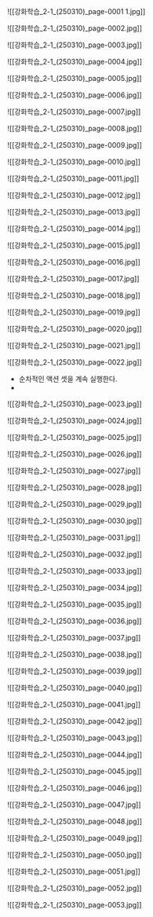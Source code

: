 ![[강화학습_2-1_(250310)_page-0001 1.jpg]]

![[강화학습_2-1_(250310)_page-0002.jpg]]

![[강화학습_2-1_(250310)_page-0003.jpg]]

![[강화학습_2-1_(250310)_page-0004.jpg]]

![[강화학습_2-1_(250310)_page-0005.jpg]]

![[강화학습_2-1_(250310)_page-0006.jpg]]

![[강화학습_2-1_(250310)_page-0007.jpg]]

![[강화학습_2-1_(250310)_page-0008.jpg]]

![[강화학습_2-1_(250310)_page-0009.jpg]]

![[강화학습_2-1_(250310)_page-0010.jpg]]

![[강화학습_2-1_(250310)_page-0011.jpg]]

![[강화학습_2-1_(250310)_page-0012.jpg]]

![[강화학습_2-1_(250310)_page-0013.jpg]]

![[강화학습_2-1_(250310)_page-0014.jpg]]

![[강화학습_2-1_(250310)_page-0015.jpg]]

![[강화학습_2-1_(250310)_page-0016.jpg]]

![[강화학습_2-1_(250310)_page-0017.jpg]]

![[강화학습_2-1_(250310)_page-0018.jpg]]

![[강화학습_2-1_(250310)_page-0019.jpg]]

![[강화학습_2-1_(250310)_page-0020.jpg]]

![[강화학습_2-1_(250310)_page-0021.jpg]]

![[강화학습_2-1_(250310)_page-0022.jpg]]
- 순차적인 액션 셋을 계속 실행한다.
- 
![[강화학습_2-1_(250310)_page-0023.jpg]]

![[강화학습_2-1_(250310)_page-0024.jpg]]

![[강화학습_2-1_(250310)_page-0025.jpg]]

![[강화학습_2-1_(250310)_page-0026.jpg]]

![[강화학습_2-1_(250310)_page-0027.jpg]]

![[강화학습_2-1_(250310)_page-0028.jpg]]

![[강화학습_2-1_(250310)_page-0029.jpg]]

![[강화학습_2-1_(250310)_page-0030.jpg]]

![[강화학습_2-1_(250310)_page-0031.jpg]]

![[강화학습_2-1_(250310)_page-0032.jpg]]

![[강화학습_2-1_(250310)_page-0033.jpg]]

![[강화학습_2-1_(250310)_page-0034.jpg]]

![[강화학습_2-1_(250310)_page-0035.jpg]]

![[강화학습_2-1_(250310)_page-0036.jpg]]

![[강화학습_2-1_(250310)_page-0037.jpg]]

![[강화학습_2-1_(250310)_page-0038.jpg]]

![[강화학습_2-1_(250310)_page-0039.jpg]]

![[강화학습_2-1_(250310)_page-0040.jpg]]

![[강화학습_2-1_(250310)_page-0041.jpg]]

![[강화학습_2-1_(250310)_page-0042.jpg]]

![[강화학습_2-1_(250310)_page-0043.jpg]]

![[강화학습_2-1_(250310)_page-0044.jpg]]

![[강화학습_2-1_(250310)_page-0045.jpg]]

![[강화학습_2-1_(250310)_page-0046.jpg]]

![[강화학습_2-1_(250310)_page-0047.jpg]]

![[강화학습_2-1_(250310)_page-0048.jpg]]

![[강화학습_2-1_(250310)_page-0049.jpg]]

![[강화학습_2-1_(250310)_page-0050.jpg]]

![[강화학습_2-1_(250310)_page-0051.jpg]]

![[강화학습_2-1_(250310)_page-0052.jpg]]

![[강화학습_2-1_(250310)_page-0053.jpg]]
